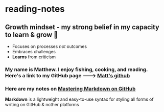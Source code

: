 # reading-notes


## Growth mindset - my strong belief in my capacity to learn & grow :rocket:
- Focuses on processes *not* outcomes
- Embraces challenges
- **Learns** from criticism 

### My name is Matthew. I enjoy fishing, cooking, and reading. Here's a link to my GitHub page ---> [Matt's github](https://github.com/santorsm)

### Here are my notes on [Mastering Markdown on GitHub](https://guides.github.com/features/mastering-markdown/)

__Markdown__ is a lightweight and easy-to-use syntax for styling all forms of writing on GitHub & nother platforms
